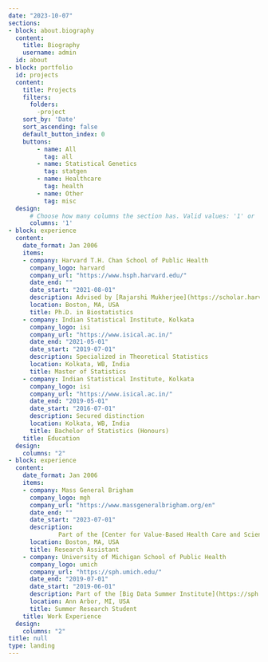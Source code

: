 ```yaml
---
date: "2023-10-07"
sections:
- block: about.biography
  content:
    title: Biography
    username: admin
  id: about
- block: portfolio
  id: projects
  content:
    title: Projects
    filters:
      folders:
        -project
    sort_by: 'Date'
    sort_ascending: false
    default_button_index: 0
    buttons:
        - name: All
          tag: all
        - name: Statistical Genetics
          tag: statgen
        - name: Healthcare
          tag: health
        - name: Other
          tag: misc
  design:
      # Choose how many columns the section has. Valid values: '1' or '2'.
      columns: '1'
- block: experience
  content:
    date_format: Jan 2006
    items:
    - company: Harvard T.H. Chan School of Public Health
      company_logo: harvard
      company_url: "https://www.hsph.harvard.edu/"
      date_end: ""
      date_start: "2021-08-01"
      description: Advised by [Rajarshi Mukherjee](https://scholar.harvard.edu/rajarshi/home)
      location: Boston, MA, USA
      title: Ph.D. in Biostatistics
    - company: Indian Statistical Institute, Kolkata
      company_logo: isi
      company_url: "https://www.isical.ac.in/"
      date_end: "2021-05-01"
      date_start: "2019-07-01"
      description: Specialized in Theoretical Statistics
      location: Kolkata, WB, India
      title: Master of Statistics
    - company: Indian Statistical Institute, Kolkata
      company_logo: isi
      company_url: "https://www.isical.ac.in/"
      date_end: "2019-05-01"
      date_start: "2016-07-01"
      description: Secured distinction
      location: Kolkata, WB, India
      title: Bachelor of Statistics (Honours)
    title: Education
  design:
    columns: "2"
- block: experience
  content:
    date_format: Jan 2006
    items:
    - company: Mass General Brigham
      company_logo: mgh
      company_url: "https://www.massgeneralbrigham.org/en"
      date_end: ""
      date_start: "2023-07-01"
      description: 
              Part of the [Center for Value-Based Health Care and Sciences](https://www.massgeneral.org/neurology/research/value-based-population-health), co-advised by [Sebastien Haneuse](https://www.hsph.harvard.edu/profile/sebastien-haneuse/) and [Lidia Moura](https://www.massgeneral.org/doctors/19690/lidia-maria-moura)
      location: Boston, MA, USA
      title: Research Assistant
    - company: University of Michigan School of Public Health
      company_logo: umich
      company_url: "https://sph.umich.edu/"
      date_end: "2019-07-01"
      date_start: "2019-06-01"
      description: Part of the [Big Data Summer Institute](https://sph.umich.edu/bdsi/)
      location: Ann Arbor, MI, USA
      title: Summer Research Student
    title: Work Experience
  design:
    columns: "2"
title: null
type: landing
---
```

